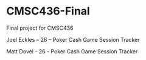 # CMSC436-Final
Final project for CMSC436

Joel Eckles – 26 – Poker Cash Game Session Tracker

Matt Dovel - 26 - Poker Cash Game Session Tracker
